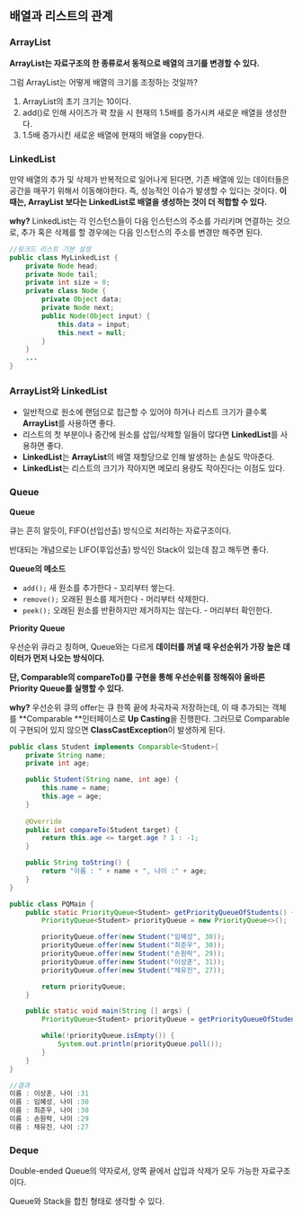 ## 배열과 리스트의 관계

### ArrayList

**ArrayList는 자료구조의 한 종류로서 동적으로 배열의 크기를 변경할 수 있다.**

그럼 ArrayList는 어떻게 배열의 크기를 조정하는 것일까?

1. ArrayList의 초기 크기는 10이다.
3. add()로 인해 사이즈가 꽉 찼을 시 현재의 1.5배를 증가시켜 새로운 배열을 생성한다.
4. 1.5배 증가시킨 새로운 배열에 현재의 배열을 copy한다.



### LinkedList

만약 배열의 추가 및 삭제가 반복적으로 일어나게 된다면, 기존 배열에 있는 데이터들은 공간을 매꾸기 위해서 이동해야한다. 즉, 성능적인 이슈가 발생할 수 있다는 것이다.
**이 때는, ArrayList 보다는 LinkedList로 배열을 생성하는 것이 더 적합할 수 있다.**

**why?** LinkedList는 각 인스턴스들이 다음 인스턴스의 주소를 가리키며 연결하는 것으로, 추가 혹은 삭제를 할 경우에는 다음 인스턴스의 주소를 변경만 해주면 된다.

```java
//링크드 리스트 기본 설정
public class MyLinkedList {
    private Node head;
    private Node tail;
    private int size = 0;
    private class Node {
        private Object data;
        private Node next;
        public Node(Object input) {
            this.data = input;
            this.next = null;
        }
    }
    ...
}
```



### ArrayList와 LinkedList

- 일반적으로 원소에 랜덤으로 접근할 수 있어야 하거나 리스트 크기가 클수록 **ArrayList**를 사용하면 좋다.
- 리스트의 첫 부분이나 중간에 원소를 삽입/삭제할 일들이 많다면 **LinkedList**를 사용하면 좋다.
- **LinkedList**는 **ArrayList**의 배열 재할당으로 인해 발생하는 손실도 막아준다.
- **LinkedList**는 리스트의 크기가 작아지면 메모리 용량도 작아진다는 이점도 있다.



### Queue

**Queue**

큐는 흔히 알듯이, FIFO(선입선출) 방식으로 처리하는 자료구조이다.

반대되는 개념으로는 LIFO(후입선출) 방식인 Stack이 있는데 참고 해두면 좋다.



**Queue의 메소드**

- `add();` 새 원소를 추가한다 - 꼬리부터 쌓는다.
- `remove();` 오래된 원소를 제거한다 - 머리부터 삭제한다.
- `peek();` 오래된 원소를 반환하지만 제거하지는 않는다. - 머리부터 확인한다.



**Priority Queue**

우선순위 큐라고 칭하며, Queue와는 다르게 **데이터를 꺼낼 때 우선순위가 가장 높은 데이터가 먼저 나오는 방식이다.**

**단, Comparable의 compareTo()를 구현을 통해 우선순위를 정해줘야 올바른 Priority Queue를 실행할 수 있다.**

**why?** 우선순위 큐의 offer는 큐 한쪽 끝에 차곡차곡 저장하는데, 이 때 추가되는 객체를 **Comparable **인터페이스로 **Up Casting**을 진행한다. 그러므로 Comparable이 구현되어 있지 않으면 **ClassCastException**이 발생하게 된다.

```java
public class Student implements Comparable<Student>{
    private String name;
    private int age;

    public Student(String name, int age) {
        this.name = name;
        this.age = age;
    }
    
    @Override
    public int compareTo(Student target) {
        return this.age <= target.age ? 1 : -1;
    }

    public String toString() {
        return "이름 : " + name + ", 나이 :" + age;
    }
}

public class PQMain {
    public static PriorityQueue<Student> getPriorityQueueOfStudents() {
        PriorityQueue<Student> priorityQueue = new PriorityQueue<>();

        priorityQueue.offer(new Student("임혜성", 30));
        priorityQueue.offer(new Student("최준우", 30));
        priorityQueue.offer(new Student("손원락", 29));
        priorityQueue.offer(new Student("이상훈", 31));
        priorityQueue.offer(new Student("채유진", 27));

        return priorityQueue;
    }

    public static void main(String [] args) {
        PriorityQueue<Student> priorityQueue = getPriorityQueueOfStudents();

        while(!priorityQueue.isEmpty()) {
            System.out.println(priorityQueue.poll());
        }
    }
}

//결과
이름 : 이상훈, 나이 :31
이름 : 임혜성, 나이 :30
이름 : 최준우, 나이 :30
이름 : 손원락, 나이 :29
이름 : 채유진, 나이 :27
```





### Deque

Double-ended Queue의 약자로서, 양쪽 끝에서 삽입과 삭제가 모두 가능한 자료구조이다.

Queue와 Stack을 합친 형태로 생각할 수 있다.
